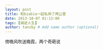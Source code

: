 ```yaml
---
layout: post
title: 和biabia一起私奔了两公里
date: 2013-10-07 01:13:00
tags: [骑迹人生]
author: tanzby # Add name author (optional)
---
```


傍晚风吹送晚霞，两个奇葩说

